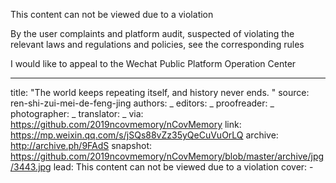 This content can not be viewed due to a violation

By the user complaints and platform audit, suspected of violating the relevant laws and regulations and policies, see the corresponding rules

I would like to appeal to the Wechat Public Platform Operation Center


-------------
title: "The world keeps repeating itself, and history never ends. "
source: ren-shi-zui-mei-de-feng-jing
authors: _
editors: _
proofreader: _
photographer: _
translator: _
via: https://github.com/2019ncovmemory/nCovMemory
link: https://mp.weixin.qq.com/s/jSQs88vZz35yQeCuVuOrLQ
archive: http://archive.ph/9FAdS
snapshot: https://github.com/2019ncovmemory/nCovMemory/blob/master/archive/jpg/3443.jpg
lead: This content can not be viewed due to a violation
cover: -
